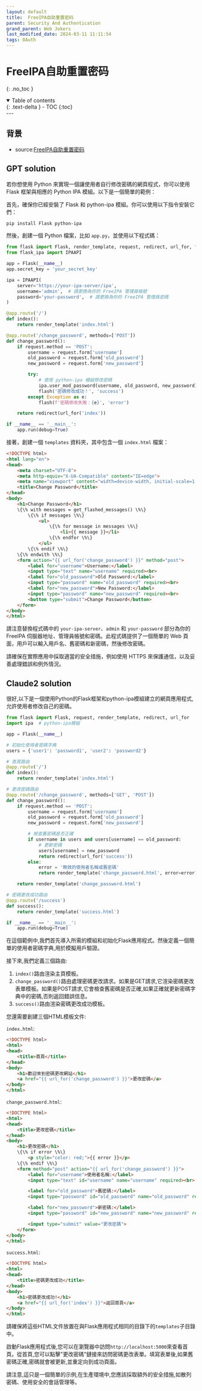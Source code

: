 ```yaml
---
layout: default
title:  FreeIPA自助重置密码
parent: Security And Authentication
grand_parent: Web Jokers
last_modified_date: 2024-03-11 11:11:54
tags: OAuth
---
```


# FreeIPA自助重置密码
{: .no_toc }

<details open markdown="block">
  <summary>
    Table of contents
  </summary>
  {: .text-delta }
- TOC
{:toc}
</details>
---

## 背景

- source:[FreeIPA自助重置密码](https://www.volcengine.com/theme/3968715-F-7-1)

## GPT solution

若你想使用 Python 來實現一個讓使用者自行修改密碼的網頁程式，你可以使用 Flask 框架與相應的 Python IPA 模組。以下是一個簡單的範例：

首先，確保你已經安裝了 Flask 和 python-ipa 模組。你可以使用以下指令安裝它們：

```bash
pip install Flask python-ipa
```

然後，創建一個 Python 檔案，比如 `app.py`，並使用以下程式碼：

```python
from flask import Flask, render_template, request, redirect, url_for, flash
from flask_ipa import IPAAPI

app = Flask(__name__)
app.secret_key = 'your_secret_key'

ipa = IPAAPI(
    server='https://your-ipa-server/ipa',
    username='admin',  # 請更換為你的 FreeIPA 管理員帳號
    password='your-password',  # 請更換為你的 FreeIPA 管理員密碼
)

@app.route('/')
def index():
    return render_template('index.html')

@app.route('/change_password', methods=['POST'])
def change_password():
    if request.method == 'POST':
        username = request.form['username']
        old_password = request.form['old_password']
        new_password = request.form['new_password']

        try:
            # 使用 python-ipa 模組修改密碼
            ipa.user_mod_password(username, old_password, new_password)
            flash('密碼修改成功！', 'success')
        except Exception as e:
            flash(f'密碼修改失敗：{e}', 'error')

    return redirect(url_for('index'))

if __name__ == '__main__':
    app.run(debug=True)
```

接著，創建一個 `templates` 資料夾，其中包含一個 `index.html` 檔案：

```html
<!DOCTYPE html>
<html lang="en">
<head>
    <meta charset="UTF-8">
    <meta http-equiv="X-UA-Compatible" content="IE=edge">
    <meta name="viewport" content="width=device-width, initial-scale=1.0">
    <title>Change Password</title>
</head>
<body>
    <h1>Change Password</h1>
    \{\% with messages = get_flashed_messages() \%\}
        \{\% if messages \%\}
            <ul>
                \{\% for message in messages \%\}
                    <li>{{ message }}</li>
                \{\% endfor \%\}
            </ul>
        \{\% endif \%\}
    \{\% endwith \%\}
    <form action="{{ url_for('change_password') }}" method="post">
        <label for="username">Username:</label>
        <input type="text" name="username" required><br>
        <label for="old_password">Old Password:</label>
        <input type="password" name="old_password" required><br>
        <label for="new_password">New Password:</label>
        <input type="password" name="new_password" required><br>
        <button type="submit">Change Password</button>
    </form>
</body>
</html>
```

請注意替換程式碼中的 `your-ipa-server`、`admin` 和 `your-password` 部分為你的 FreeIPA 伺服器地址、管理員帳號和密碼。此程式碼提供了一個簡單的 Web 頁面，用戶可以輸入用戶名、舊密碼和新密碼，然後修改密碼。

請確保在實際應用中採取適當的安全措施，例如使用 HTTPS 來保護通信，以及妥善處理錯誤和例外情況。

## Claude2 solution

很好,以下是一個使用Python的Flask框架和python-ipa模組建立的網頁應用程式,允許使用者修改自己的密碼。

```python
from flask import Flask, request, render_template, redirect, url_for
import ipa  # python-ipa模組

app = Flask(__name__)

# 初始化使用者密碼字典
users = {'user1': 'password1', 'user2': 'password2'}

# 首頁路由
@app.route('/')
def index():
    return render_template('index.html')

# 更改密碼路由
@app.route('/change_password', methods=['GET', 'POST'])
def change_password():
    if request.method == 'POST':
        username = request.form['username']
        old_password = request.form['old_password']
        new_password = request.form['new_password']

        # 檢查舊密碼是否正確
        if username in users and users[username] == old_password:
            # 更新密碼
            users[username] = new_password
            return redirect(url_for('success'))
        else:
            error = '無效的使用者名稱或舊密碼'
            return render_template('change_password.html', error=error)

    return render_template('change_password.html')

# 密碼更改成功路由
@app.route('/success')
def success():
    return render_template('success.html')

if __name__ == '__main__':
    app.run(debug=True)
```

在這個範例中,我們首先導入所需的模組和初始化Flask應用程式。然後定義一個簡單的使用者密碼字典,用於模擬用戶驗證。

接下來,我們定義三個路由:

1. `index()`路由渲染主頁模板。
2. `change_password()`路由處理密碼更改請求。如果是GET請求,它渲染密碼更改表單模板。如果是POST請求,它會檢查舊密碼是否正確,如果正確就更新密碼字典中的密碼,否則返回錯誤信息。
3. `success()`路由渲染密碼更改成功模板。

您還需要創建三個HTML模板文件:

`index.html`:

```html
<!DOCTYPE html>
<html>
<head>
    <title>首頁</title>
</head>
<body>
    <h1>歡迎來到密碼更改網站</h1>
    <a href="{{ url_for('change_password') }}">更改密碼</a>
</body>
</html>
```

`change_password.html`:

```html
<!DOCTYPE html>
<html>
<head>
    <title>更改密碼</title>
</head>
<body>
    <h1>更改密碼</h1>
    \{\% if error \%\}
        <p style="color: red;">{{ error }}</p>
    \{\% endif \%\}
    <form method="post" action="{{ url_for('change_password') }}">
        <label for="username">使用者名稱:</label>
        <input type="text" id="username" name="username" required><br>

        <label for="old_password">舊密碼:</label>
        <input type="password" id="old_password" name="old_password" required><br>

        <label for="new_password">新密碼:</label>
        <input type="password" id="new_password" name="new_password" required><br>

        <input type="submit" value="更改密碼">
    </form>
</body>
</html>
```

`success.html`:

```html
<!DOCTYPE html>
<html>
<head>
    <title>密碼更改成功</title>
</head>
<body>
    <h1>密碼更改成功!</h1>
    <a href="{{ url_for('index') }}">返回首頁</a>
</body>
</html>
```

請確保將這些HTML文件放置在與Flask應用程式相同的目錄下的`templates`子目錄中。

啟動Flask應用程式後,您可以在瀏覽器中訪問`http://localhost:5000`來查看首頁。從首頁,您可以點擊"更改密碼"鏈接來訪問密碼更改表單。填寫表單後,如果舊密碼正確,密碼就會被更新,並重定向到成功頁面。

請注意,這只是一個簡單的示例,在生產環境中,您應該採取額外的安全措施,如散列密碼、使用安全的會話管理等。

